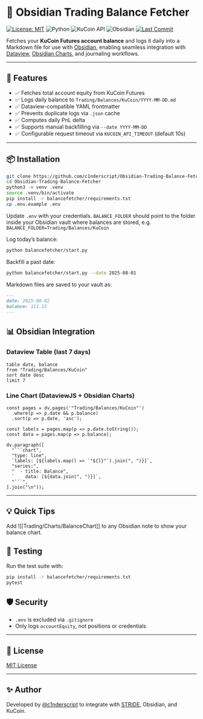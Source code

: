 # 🧾 Obsidian Trading Balance Fetcher

[![License: MIT](https://img.shields.io/github/license/c1nderscript/Obsidian-Trading-Balance-Fetcher)](https://opensource.org/licenses/MIT)
![Python](https://img.shields.io/badge/python-3.8%2B-blue)
![KuCoin API](https://img.shields.io/badge/api-kucoin-futures-blue)
![Obsidian](https://img.shields.io/badge/obsidian-integration-purple)
[![Last Commit](https://img.shields.io/github/last-commit/c1nderscript/Obsidian-Trading-Balance-Fetcher)](https://github.com/c1nderscript/Obsidian-Trading-Balance-Fetcher/commits/main)

Fetches your **KuCoin Futures account balance** and logs it daily into a Markdown file for use with [Obsidian](https://obsidian.md/), enabling seamless integration with [Dataview](https://github.com/blacksmithgu/obsidian-dataview), [Obsidian Charts](https://github.com/ZaidNaweed/obsidian-charts), and journaling workflows.

---

## 🚀 Features

- ✅ Fetches total account equity from KuCoin Futures
- ✅ Logs daily balance to `Trading/Balances/KuCoin/YYYY-MM-DD.md`
- ✅ Dataview-compatible YAML frontmatter
- ✅ Prevents duplicate logs via `.json` cache
- ✅ Computes daily PnL delta
- ✅ Supports manual backfilling via `--date YYYY-MM-DD`
- ✅ Configurable request timeout via `KUCOIN_API_TIMEOUT` (default 10s)

---

## 📦 Installation

```bash
git clone https://github.com/c1nderscript/Obsidian-Trading-Balance-Fetcher.git
cd Obsidian-Trading-Balance-Fetcher
python3 -m venv .venv
source .venv/bin/activate
pip install -r balancefetcher/requirements.txt
cp .env.example .env
```

Update `.env` with your credentials. `BALANCE_FOLDER` should point to the
folder inside your Obsidian vault where balances are stored, e.g.
`BALANCE_FOLDER=Trading/Balances/KuCoin`

Log today’s balance:

```bash
python balancefetcher/start.py
```

Backfill a past date:

```bash
python balancefetcher/start.py --date 2025-08-01
```

Markdown files are saved to your vault as:

```markdown
---
date: 2025-08-02
balance: 111.15
---
```

## 📊 Obsidian Integration

### Dataview Table (last 7 days)

```dataview
table date, balance
from "Trading/Balances/KuCoin"
sort date desc
limit 7
```

### Line Chart (DataviewJS + Obsidian Charts)

```dataviewjs
const pages = dv.pages('"Trading/Balances/KuCoin"')
  .where(p => p.date && p.balance)
  .sort(p => p.date, 'asc');

const labels = pages.map(p => p.date.toString());
const data = pages.map(p => p.balance);

dv.paragraph([
  "```chart",
  "type: line",
  `labels: [${labels.map(l => `"${l}"`).join(", ")}]`,
  "series:",
  "  - title: Balance",
  `    data: [${data.join(", ")}]`,
  "```",
].join("\n"));
```

---

## 💡 Quick Tips

Add ![[Trading/Charts/BalanceChart]] to any Obsidian note to show your balance chart.

## 🧪 Testing

Run the test suite with:

```bash
pip install -r balancefetcher/requirements.txt
pytest
```

## 🛡 Security

- `.env` is excluded via `.gitignore`
- Only logs `accountEquity`, not positions or credentials

---

## 📜 License

[MIT License](https://opensource.org/licenses/MIT)

---

## ✨ Author

Developed by [@c1nderscript](https://github.com/c1nderscript) to integrate with [STRIDE](https://github.com/c1nderscript/STRIDE), Obsidian, and KuCoin.

